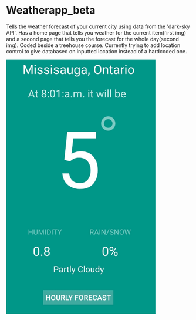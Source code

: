 # Weatherapp_beta
Tells the weather forecast of your current city using data from the 'dark-sky API'. Has a home page that tells you weather for the current item(first img) and a second page that tells you the forecast for the whole day(second img). Coded beside a treehouse course. Currently trying to add location control to give databased on inputted location instead of a hardcoded one.

<img src="https://github.com/taha5322/Weatherapp_beta/blob/master/app/src/main/res/drawable/Screenshot_20201227-190233_Stormy.jpg" width="407.45" height="693" />
